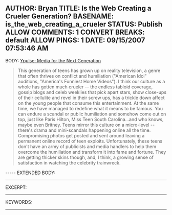 AUTHOR: Bryan
TITLE: Is the Web Creating a Crueler Generation?
BASENAME: is_the_web_creating_a_crueler
STATUS: Publish
ALLOW COMMENTS: 1
CONVERT BREAKS: __default__
ALLOW PINGS: 1
DATE: 09/15/2007 07:53:46 AM
-----
BODY:
<a title="Ypulse: Media for the Next Generation" href="http://ypulse.com/archives/2007/09/reflections_on_1.php">Ypulse: Media for the Next Generation</a>

<blockquote>This generation of teens has grown up on reality television, a genre that often thrives on conflict and humiliation ("American Idol" auditions, "America's Funniest Home Videos"). I think our culture as a whole has gotten much crueler -- the endless tabloid coverage, gossip blogs and celeb weeklies that pick apart stars, show close-ups of their cellulite and revel in their screw ups, has a trickle down affect on the young people that consume this entertainment. At the same time, we have managed to redefine what it means to be famous. You can endure a scandal or public humiliation and somehow come out on top, just like Paris Hilton, Miss Teen South Carolina...and who knows, maybe even Britney. Teens mirror this culture on a micro-level -- there's drama and mini-scandals happening online all the time. Compromising photos get posted and sent around leaving a permanent online record of teen exploits. Unfortunately, these teens don't have an army of publicists and media handlers to help them overcome the humiliation and transform it into fame and fortune. They are getting thicker skins though, and, I think, a growing sense of satisfaction in watching the celebrity trainwreck.</blockquote>
-----
EXTENDED BODY:

-----
EXCERPT:

-----
KEYWORDS:

-----


